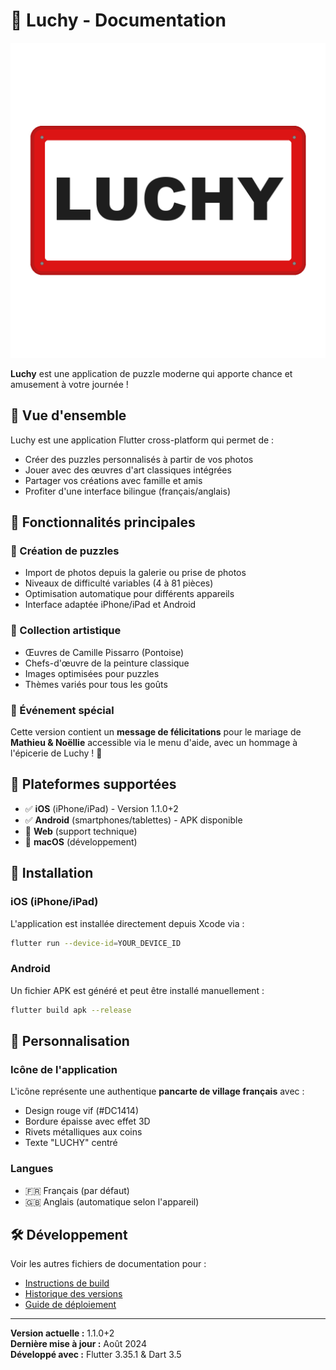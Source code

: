 # 🍎 Luchy - Documentation

![Luchy Icon](../assets/icon/luchy_village_sign.png)

**Luchy** est une application de puzzle moderne qui apporte chance et amusement à votre journée !

## 📖 Vue d'ensemble

Luchy est une application Flutter cross-platform qui permet de :
- Créer des puzzles personnalisés à partir de vos photos
- Jouer avec des œuvres d'art classiques intégrées
- Partager vos créations avec famille et amis
- Profiter d'une interface bilingue (français/anglais)

## 🎯 Fonctionnalités principales

### 🧩 Création de puzzles
- Import de photos depuis la galerie ou prise de photos
- Niveaux de difficulté variables (4 à 81 pièces)
- Optimisation automatique pour différents appareils
- Interface adaptée iPhone/iPad et Android

### 🎨 Collection artistique
- Œuvres de Camille Pissarro (Pontoise)
- Chefs-d'œuvre de la peinture classique
- Images optimisées pour puzzles
- Thèmes variés pour tous les goûts

### 💝 Événement spécial
Cette version contient un **message de félicitations** pour le mariage de **Mathieu & Noëllie** accessible via le menu d'aide, avec un hommage à l'épicerie de Luchy ! 🍎

## 🚀 Plateformes supportées

- ✅ **iOS** (iPhone/iPad) - Version 1.1.0+2
- ✅ **Android** (smartphones/tablettes) - APK disponible
- 🔧 **Web** (support technique)
- 🔧 **macOS** (développement)

## 📱 Installation

### iOS (iPhone/iPad)
L'application est installée directement depuis Xcode via :
```bash
flutter run --device-id=YOUR_DEVICE_ID
```

### Android
Un fichier APK est généré et peut être installé manuellement :
```bash
flutter build apk --release
```

## 🎨 Personnalisation

### Icône de l'application
L'icône représente une authentique **pancarte de village français** avec :
- Design rouge vif (#DC1414) 
- Bordure épaisse avec effet 3D
- Rivets métalliques aux coins
- Texte "LUCHY" centré

### Langues
- 🇫🇷 Français (par défaut)
- 🇬🇧 Anglais (automatique selon l'appareil)

## 🛠️ Développement

Voir les autres fichiers de documentation pour :
- [Instructions de build](BUILD.md)
- [Historique des versions](CHANGELOG.md)
- [Guide de déploiement](DEPLOYMENT.md)

---

**Version actuelle :** 1.1.0+2  
**Dernière mise à jour :** Août 2024  
**Développé avec :** Flutter 3.35.1 & Dart 3.5
